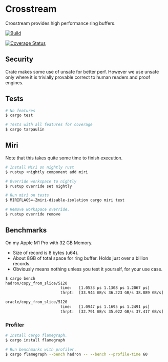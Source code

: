 # Crosstream

Crosstream provides high performance ring buffers.

[![Build](https://github.com/sandesh-sanjeev/crosstream/actions/workflows/rust.yml/badge.svg?branch=master)](https://github.com/sandesh-sanjeev/crosstream/actions/workflows/rust.yml)

[![Coverage Status](https://coveralls.io/repos/github/sandesh-sanjeev/crosstream/badge.svg?branch=master)](https://coveralls.io/github/sandesh-sanjeev/crosstream?branch=master)

## Security

Crate makes some use of unsafe for better perf. However we use unsafe
only where it is trivially provable correct to human readers and proof engines. 

## Tests

```bash
# No features
$ cargo test

# Tests with all features for coverage
$ cargo tarpaulin
```

## Miri

Note that this takes quite some time to finish execution.

```bash
# Install Miri on nightly rust
$ rustup +nightly component add miri

# Override workspace to nightly
$ rustup override set nightly

# Run miri on tests
$ MIRIFLAGS=-Zmiri-disable-isolation cargo miri test

# Remove workspace override.
$ rustup override remove
```

## Benchmarks

On my Apple M1 Pro with 32 GB Memory.

* Size of record is 8 bytes (u64).
* About 8GB of total space for ring buffer. Holds just over a billion records.
* Obviously means nothing unless you test it yourself, for your use case.

```bash
$ cargo bench
hadron/copy_from_slice/5120
                        time:   [1.0533 µs 1.1308 µs 1.2067 µs]
                        thrpt:  [33.944 GB/s 36.223 GB/s 38.889 GB/s]

oracle/copy_from_slice/5120
                        time:   [1.0947 µs 1.1695 µs 1.2491 µs]
                        thrpt:  [32.791 GB/s 35.022 GB/s 37.417 GB/s]
```

### Profiler

```bash
# Install cargo flamegraph.
$ cargo install flamegraph

# Run benchmarks with profiler.
$ cargo flamegraph --bench hadron -- --bench --profile-time 60
```